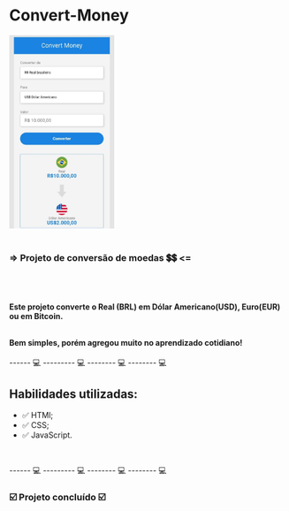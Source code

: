 # Convert-Money

<img src="./assets/readme.converter.jpg" height="350px">
<br><br>

<h3> => Projeto de conversão de moedas 💲💲 <= </h3>
<br><br>

<h4> Este projeto converte o Real (BRL) em Dólar Americano(USD), Euro(EUR) ou em Bitcoin. <br><br>

Bem simples, porém agregou muito no aprendizado cotidiano!
</h4>

------ 💻 --------- 💻 -------- 💻 -------- 💻
<br>

<h2> Habilidades utilizadas:</h2>
<ul>
<li> ✅ HTMl;</li>
<li> ✅ CSS;</li>
<li> ✅ JavaScript. </li>
</ul>
<br> 

------ 💻 --------- 💻 -------- 💻 -------- 💻
<br>

<h3> ☑️ Projeto concluído ☑️ </h3>